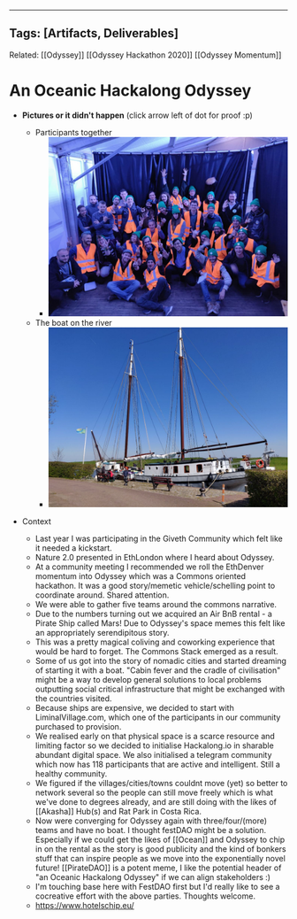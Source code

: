 
---
Tags: [Artifacts, Deliverables]
---
Related: [[Odyssey]] [[Odyssey Hackathon 2020]] [[Odyssey Momentum]]

# An Oceanic Hackalong Odyssey

- **Pictures or it didn't happen** (click arrow left of dot for proof :p)
    - Participants together
		- ![](assets/odysseyteams.jpg)
    - The boat on the river
		- ![](assets/marsonariver.jpg)
     
- Context
    - Last year I was participating in the Giveth Community which felt like it needed a kickstart.
    - Nature 2.0 presented in EthLondon where I heard about Odyssey.
    - At a community meeting I recommended we roll the EthDenver momentum into Odyssey which was a Commons oriented hackathon. It was a good story/memetic vehicle/schelling point to coordinate around. Shared attention.
    - We were able to gather five teams around the commons narrative.
    - Due to the numbers turning out we acquired an Air BnB rental - a Pirate Ship called Mars! Due to Odyssey's space memes this felt like an appropriately serendipitous story.
    - This was a pretty magical coliving and coworking experience that would be hard to forget. The Commons Stack emerged as a result. 
    - Some of us got into the story of nomadic cities and started dreaming of starting it with a boat. "Cabin fever and the cradle of civilisation" might be a way to develop general solutions to local problems outputting social critical infrastructure that might be exchanged with the countries visited. 
    - Because ships are expensive, we decided to start with LiminalVillage.com, which one of the participants in our community purchased to provision. 
    - We realised early on that physical space is a scarce resource and limiting factor so we decided to initialise Hackalong.io in sharable abundant digital space. We also initialised a telegram community which now has 118 participants that are active and intelligent. Still a healthy community.
    - We figured if the villages/cities/towns couldnt move (yet) so better to network several so the people can still move freely which is what we've done to degrees already, and are still doing with the likes of [[Akasha]] Hub(s) and Rat Park in Costa Rica. 
    - Now were converging for Odyssey again with three/four/(more) teams and have no boat. I thought festDAO might be a solution. Especially if we could get the likes of [[Ocean]] and Odyssey to chip in on the rental as the story is good publicity and the kind of bonkers stuff that can inspire people as we move into the exponentially novel future! [[PirateDAO]] is a potent meme, I like the potential header of "an Oceanic Hackalong Odyssey" if we can align stakeholders :)
    - I'm touching base here with FestDAO first but I'd really like to see a cocreative effort with the above parties. Thoughts welcome. 
    - https://www.hotelschip.eu/
